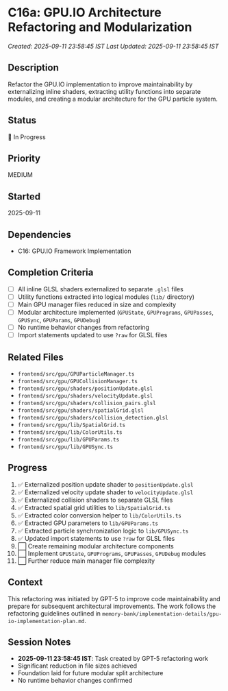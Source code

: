 # C16a: GPU.IO Architecture Refactoring and Modularization
*Created: 2025-09-11 23:58:45 IST*
*Last Updated: 2025-09-11 23:58:45 IST*

## Description
Refactor the GPU.IO implementation to improve maintainability by externalizing inline shaders, extracting utility functions into separate modules, and creating a modular architecture for the GPU particle system.

## Status
🔄 In Progress

## Priority
MEDIUM

## Started
2025-09-11

## Dependencies
- C16: GPU.IO Framework Implementation

## Completion Criteria
- [ ] All inline GLSL shaders externalized to separate `.glsl` files
- [ ] Utility functions extracted into logical modules (`lib/` directory)
- [ ] Main GPU manager files reduced in size and complexity
- [ ] Modular architecture implemented (`GPUState`, `GPUPrograms`, `GPUPasses`, `GPUSync`, `GPUParams`, `GPUDebug`)
- [ ] No runtime behavior changes from refactoring
- [ ] Import statements updated to use `?raw` for GLSL files

## Related Files
- `frontend/src/gpu/GPUParticleManager.ts`
- `frontend/src/gpu/GPUCollisionManager.ts`
- `frontend/src/gpu/shaders/positionUpdate.glsl`
- `frontend/src/gpu/shaders/velocityUpdate.glsl`
- `frontend/src/gpu/shaders/collision_pairs.glsl`
- `frontend/src/gpu/shaders/spatialGrid.glsl`
- `frontend/src/gpu/shaders/collision_detection.glsl`
- `frontend/src/gpu/lib/SpatialGrid.ts`
- `frontend/src/gpu/lib/ColorUtils.ts`
- `frontend/src/gpu/lib/GPUParams.ts`
- `frontend/src/gpu/lib/GPUSync.ts`

## Progress
1. ✅ Externalized position update shader to `positionUpdate.glsl`
2. ✅ Externalized velocity update shader to `velocityUpdate.glsl`
3. ✅ Externalized collision shaders to separate GLSL files
4. ✅ Extracted spatial grid utilities to `lib/SpatialGrid.ts`
5. ✅ Extracted color conversion helper to `lib/ColorUtils.ts`
6. ✅ Extracted GPU parameters to `lib/GPUParams.ts`
7. ✅ Extracted particle synchronization logic to `lib/GPUSync.ts`
8. ✅ Updated import statements to use `?raw` for GLSL files
9. ⬜ Create remaining modular architecture components
10. ⬜ Implement `GPUState`, `GPUPrograms`, `GPUPasses`, `GPUDebug` modules
11. ⬜ Further reduce main manager file complexity

## Context
This refactoring was initiated by GPT-5 to improve code maintainability and prepare for subsequent architectural improvements. The work follows the refactoring guidelines outlined in `memory-bank/implementation-details/gpu-io-implementation-plan.md`.

## Session Notes
- **2025-09-11 23:58:45 IST**: Task created by GPT-5 refactoring work
- Significant reduction in file sizes achieved
- Foundation laid for future modular split architecture
- No runtime behavior changes confirmed
